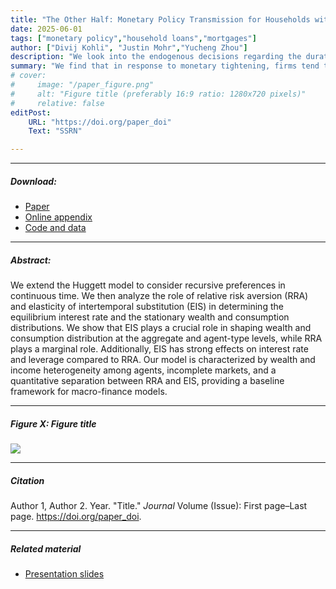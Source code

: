 ```yaml
---
title: "The Other Half: Monetary Policy Transmission for Households without Mortgages (Work in Progress)" 
date: 2025-06-01
tags: ["monetary policy","household loans","mortgages"]
author: ["Divij Kohli", "Justin Mohr","Yucheng Zhou"]
description: "We look into the endogenous decisions regarding the duration profile of investment projects among public firms, in response to monetary policy shocks." 
summary: "We find that in response to monetary tightening, firms tend to invest in projects with shorter duration. We build a model to explain the mechanism behind such decisions."
# cover:
#     image: "/paper_figure.png"
#     alt: "Figure title (preferably 16:9 ratio: 1280x720 pixels)"
#     relative: false
editPost:
    URL: "https://doi.org/paper_doi"
    Text: "SSRN"

---
```


---

##### Download:

- [Paper](paper.pdf)
- [Online appendix](appendix.pdf)
- [Code and data](https://github.com/paper_repo)

---

##### Abstract:

We extend the Huggett model to consider recursive preferences in continuous time. We then analyze the role of relative risk aversion (RRA) and elasticity of intertemporal substitution (EIS) in determining the equilibrium interest rate and the stationary wealth and consumption distributions. We show that EIS plays a crucial role in shaping wealth and consumption distribution at the aggregate and agent-type levels, while RRA plays a marginal role. Additionally, EIS has strong effects on interest rate and leverage compared to RRA. Our model is characterized by wealth and income heterogeneity among agents, incomplete markets, and a quantitative separation between RRA and EIS, providing a baseline framework for macro-finance models.

---

##### Figure X:  Figure title

![](figurex.png)

---

##### Citation

Author 1, Author 2. Year. "Title." *Journal* Volume (Issue): First page–Last page. https://doi.org/paper_doi.

---

##### Related material

+ [Presentation slides](presentation.pdf)